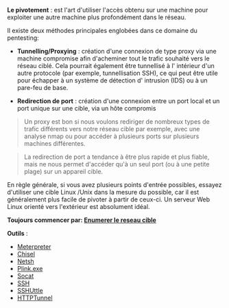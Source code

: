 **Le pivotement** : est l'art d'utiliser l'accès obtenu sur une machine pour exploiter une autre machine plus profondément dans le réseau. 

Il existe deux méthodes principales englobées dans ce domaine du pentesting:

- **Tunnelling/Proxying** : création d'une connexion de type proxy via une machine compromise afin d'acheminer tout le trafic souhaité vers le réseau ciblé. 
 Cela pourrait également être tunnellisé à l' intérieur d'un autre protocole (par exemple, tunnellisation SSH), ce qui peut être utile pour échapper à un système de détection d' intrusion (IDS) ou à un pare-feu de base.

- **Redirection de port** : création d'une connexion entre un port local et un port unique sur une cible, via un hôte compromis

> Un proxy est bon si nous voulons rediriger de nombreux types de trafic différents vers notre réseau cible par exemple, avec une analyse nmap ou pour accéder à plusieurs ports sur plusieurs machines différentes.

> La redirection de port a tendance à être plus rapide et plus fiable, mais ne nous permet d'accéder qu'à un seul port (ou à une petite plage) sur un appareil cible.

En règle générale, si vous avez plusieurs points d'entrée possibles, essayez d'utiliser une cible Linux /Unix dans la mesure du possible, car il est généralement plus facile de pivoter à partir de ceux-ci. Un serveur Web Linux orienté vers l'extérieur est absolument idéal.

**Toujours commencer par: [Enumerer le reseau cible](./.md)**

**Outils** :

- [Meterpreter](./Meterpreter.md)
- [Chisel](./Chisel.md)
- [Netsh](./Netsh.md)
- [Plink.exe](./Plink.exe.md)
- [Socat](./Socat.md)
- [SSH](./SSH.md)
- [SSHUttle](./SSHUttle.md)
- [HTTPTunnel](HTTPTunneling.md)